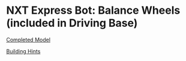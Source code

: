 # NXT Express Bot: Balance Wheels (included in Driving Base)

[Completed Model](http://nxtprograms.com/9797/express-bot/pdf/ExpressBot-BalanceWheels.pdf)

[Building Hints](http://nxtprograms.com/9797/express-bot/pdf/ExpressBot-BalanceWheels-Hints.pdf)
